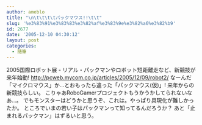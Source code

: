 ```yaml
---
author: ameblo
title: "\n\t\t\t\tパックマウス!!\t\t"
slug: '%e3%83%91%e3%83%83%e3%82%af%e3%83%9e%e3%82%a6%e3%82%b9'
id: 2677
date: '2005-12-10 04:30:12'
layout: post
categories:
  - 随筆
---
```


2005国際ロボット展 - リアル・パックマンやロボット短距離走など、新競技が来年始動! http://pcweb.mycom.co.jp/articles/2005/12/09/robot2/ なーんだ「マイクロマウス」か…とおもったら違った「パックマウス(仮)」! 来年からの新競技らしい。 こりゃあRoboGamerプロジェクトもうかうかしてられないなあ…。 でもモンスターはどうかと思うぞ、これは。やっぱり具現化が難しかったか。 ところでいまの若い子はパックマンって知ってるんだろうか？ あと「止まれるパックマン」はずるいと思う。